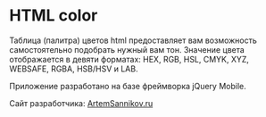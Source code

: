 # HTML color

Таблица (палитра) цветов html предоставляет вам возможность самостоятельно подобрать нужный вам тон. Значение цвета отображается в девяти форматах: HEX, RGB, HSL, CMYK, XYZ, WEBSAFE, RGBA, HSB/HSV и LAB.

Приложение разработано на базе фреймворка jQuery Mobile.

Сайт разработчика: [ArtemSannikov.ru](http://artemsannikov.ru)